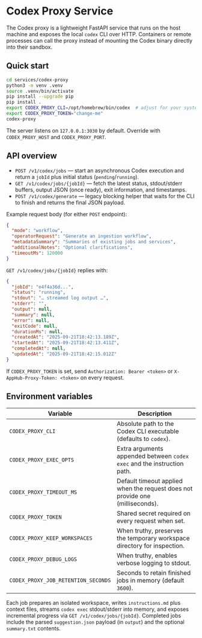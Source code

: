 # Codex Proxy Service

The Codex proxy is a lightweight FastAPI service that runs on the host machine and exposes the local `codex` CLI over HTTP. Containers or remote processes can call the proxy instead of mounting the Codex binary directly into their sandbox.

## Quick start

```bash
cd services/codex-proxy
python3 -m venv .venv
source .venv/bin/activate
pip install --upgrade pip
pip install .
export CODEX_PROXY_CLI=/opt/homebrew/bin/codex  # adjust for your system
export CODEX_PROXY_TOKEN="change-me"
codex-proxy
```

The server listens on `127.0.0.1:3030` by default. Override with `CODEX_PROXY_HOST` and `CODEX_PROXY_PORT`.

## API overview

- `POST /v1/codex/jobs` — start an asynchronous Codex execution and return a `jobId` plus initial status (`pending`/`running`).
- `GET /v1/codex/jobs/{jobId}` — fetch the latest status, stdout/stderr buffers, output JSON (once ready), exit information, and timestamps.
- `POST /v1/codex/generate` — legacy blocking helper that waits for the CLI to finish and returns the final JSON payload.

Example request body (for either `POST` endpoint):

```json
{
  "mode": "workflow",
  "operatorRequest": "Generate an ingestion workflow",
  "metadataSummary": "Summaries of existing jobs and services",
  "additionalNotes": "Optional clarifications",
  "timeoutMs": 120000
}
```

`GET /v1/codex/jobs/{jobId}` replies with:

```json
{
  "jobId": "e4f4a36d...",
  "status": "running",
  "stdout": "… streamed log output …",
  "stderr": "",
  "output": null,
  "summary": null,
  "error": null,
  "exitCode": null,
  "durationMs": null,
  "createdAt": "2025-09-21T18:42:13.189Z",
  "startedAt": "2025-09-21T18:42:13.411Z",
  "completedAt": null,
  "updatedAt": "2025-09-21T18:42:15.012Z"
}
```

If `CODEX_PROXY_TOKEN` is set, send `Authorization: Bearer <token>` or `X-AppHub-Proxy-Token: <token>` on every request.

## Environment variables

| Variable | Description |
| --- | --- |
| `CODEX_PROXY_CLI` | Absolute path to the Codex CLI executable (defaults to `codex`). |
| `CODEX_PROXY_EXEC_OPTS` | Extra arguments appended between `codex exec` and the instruction path. |
| `CODEX_PROXY_TIMEOUT_MS` | Default timeout applied when the request does not provide one (milliseconds). |
| `CODEX_PROXY_TOKEN` | Shared secret required on every request when set. |
| `CODEX_PROXY_KEEP_WORKSPACES` | When truthy, preserves the temporary workspace directory for inspection. |
| `CODEX_PROXY_DEBUG_LOGS` | When truthy, enables verbose logging to stdout. |
| `CODEX_PROXY_JOB_RETENTION_SECONDS` | Seconds to retain finished jobs in memory (default `3600`). |

Each job prepares an isolated workspace, writes `instructions.md` plus context files, streams `codex exec` stdout/stderr into memory, and exposes incremental progress via `GET /v1/codex/jobs/{jobId}`. Completed jobs include the parsed `suggestion.json` payload (in `output`) and the optional `summary.txt` contents.
